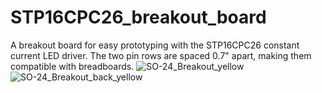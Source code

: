 # STP16CPC26_breakout_board
A breakout board for easy prototyping with the STP16CPC26 constant current LED driver. The two pin rows are spaced 0.7" apart, making them compatible with breadboards.
![SO-24_Breakout_yellow](https://user-images.githubusercontent.com/47427510/146689259-5329a89f-030c-4273-adbb-f8e09f5b0d9f.png)
![SO-24_Breakout_back_yellow](https://user-images.githubusercontent.com/47427510/146689262-e1355216-b480-4ce6-a9ec-7bc9186f73a1.png)
